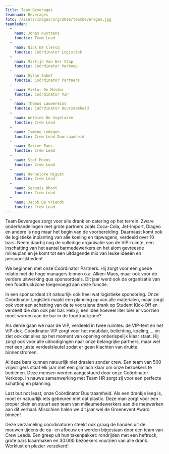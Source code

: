 ```yaml
---
Title: Team Beverages
teamnaam: Beverages
foto: /assets/images/org/2016/teambeverages.jpg
teamleden:
  -
    naam: Jonas Nuyttens
    functie: Team Lead
  -
    naam: Nick De Clercq
    functie: Coördinator Logistiek
  -
    naam: Martijn Van Der Stap
    functie: Coördinator Verkoop
  -
    naam: Dylan Sabot
    functie: Coördinator Partners
  -
    naam: Viktor De Mulder
    functie: Coördinator VIP
  -
    naam: Thomas Lauwereins
    functie: Coördinator Duurzaamheid
  -
    naam: Antoine De Vogelaere
    functie: Crew Lead
  -
    naam: Ismene Ledegen
    functie: Crew Lead Duurzaamheid
  -
    naam: Maxime Pans
    functie: Crew Lead
  -
    naam: Stef Moens
    functie: Crew Lead
  -
    naam: Hannelore Higuet
    functie: Crew Lead
  -
    naam: Servais Dhont
    functie: Crew Lead
  -
    naam: Jacob De Vriendt
    functie: Crew Lead
---
```


Team Beverages zorgt voor alle drank en catering op het terrein. Zware onderhandelingen met grote partners zoals Coca-Cola, Jet-Import, Diageo en andere is nog maar het begin van de voorbereiding. Daarnaast komt ook de logistieke inplanting van alle koeling en tapwagens, verdeeld over 10 bars. Neem daarbij nog de volledige organisatie van de VIP-ruimte, een inschatting van het aantal barmedewerkers en het alom gevreesde milieuplan en je komt tot een uitdagende mix van leuke ideeën en persoonlijkheden!


We beginnen met onze Coördinator Partners. Hij zorgt voor een goede relatie met de hoge managers binnen o.a. Alken-Maes, maar ook voor de verdere uitwerking qua sponsordeals. Dit jaar werd ook de organisatie van een foodtruckzone toegevoegd aan deze functie.


In een sponsordeal zit natuurlijk ook heel wat logistieke sponsoring. Onze Coördinator Logistiek maakt een planning op van alle materialen, maar zorgt ook voor een schatting van de te voorziene drank op Student Kick-Off en verdeelt die dan ook per bar. Heb jij een idee hoeveel liter bier er voorzien moet worden aan de bar in de foodtruckzone?


Als derde gaan we naar de VIP, verdeeld in twee ruimtes: de VIP-tent en het VIP-dek. Coördinator VIP zorgt voor het meubilair, belichting, koeling,… en ziet ook dat alles op het moment van opening onberispelijk klaar staat. Hij zorgt ook voor alle uitnodigingen naar onze belangrijke partners, maar wel met een juiste verdeelsleutel zodat er geen klachten van drukte binnenstromen.


Al deze bars kunnen natuurlijk niet draaien zonder crew. Een team van 500 vrijwilligers staat elk jaar met een glimlach klaar om onze bezoekers te bedienen. Deze mensen worden aangestuurd door onze Coördinator Verkoop. In nauwe samenwerking met Team HR zorgt zij voor een perfecte schatting en planning.


Last but not least, onze Coördinator Duurzaamheid. Als een drankje leeg is, moet er natuurlijk iets gebeuren met dat plastic. Deze man zorgt voor een proper plein en stuurt een team van milieumedewerkers aan die meewerken aan dit verhaal. Misschien halen we dit jaar wel de Groenevent Award binnen!


Deze verzameling coördinatoren steekt ook graag de handen uit de mouwen tijdens de op- en afbouw en worden bijgestaan door een team van Crew Leads. Een greep uit hun takenpakket: rondrijden met een heftruck, grote bars klaarmaken en 30.000 bezoekers voorzien van alle drank. Werklust en plezier verzekerd!
